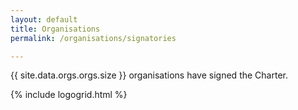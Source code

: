 ```yaml
---
layout: default
title: Organisations
permalink: /organisations/signatories

---
```


{{ site.data.orgs.orgs.size }} organisations have signed the Charter.


{% include logogrid.html %}






